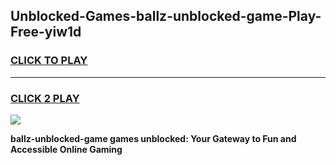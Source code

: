 
## Unblocked-Games-ballz-unblocked-game-Play-Free-yiw1d
<h3>
<a href="https://premium76.site?title=ballz-unblocked-game&ref=15A">CLICK TO PLAY</a></h3>
<hr>

<h3>
<a href="https://premium76.site?title=ballz-unblocked-game&ref=15A">CLICK 2 PLAY</a>
  
</h3>

<a href="https://premium76.site?title=ballz-unblocked-game&ref=15A"><img src="https://clearcache.store/games.png"></a>


**ballz-unblocked-game games unblocked: Your Gateway to Fun and Accessible Online Gaming**
